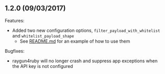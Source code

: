 ## 1.2.0 (09/03/2017)

Features:
  - Added two new configuration options, `filter_payload_with_whitelist` and `whitelist_payload_shape`
    - See [README.md](https://github.com/MindscapeHQ/raygun4ruby#filtering-the-payload-by-whitelist) for an example of how to use them

Bugfixes:
  - raygun4ruby will no longer crash and suppress app exceptions when the API key is not configured
